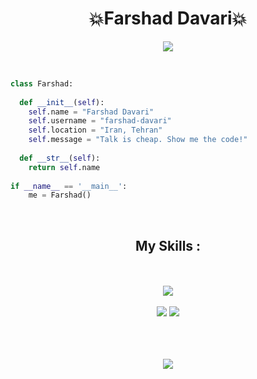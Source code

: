 <h1 align="center">
💥Farshad Davari💥
</h1>
<p align="center">
  <a href="https://github.com/DenverCoder1/readme-typing-svg"><img src="https://readme-typing-svg.herokuapp.com?lines=Programmer&center=true"></a>
</p>  

</br>

```python
class Farshad:
    
  def __init__(self):
    self.name = "Farshad Davari"
    self.username = "farshad-davari"
    self.location = "Iran, Tehran"
    self.message = "Talk is cheap. Show me the code!"
    
  def __str__(self):
    return self.name
    
if __name__ == '__main__':
    me = Farshad()
```

</br>

<div align="center">
  <h2>My Skills : </h2>
  </br>
  </br>
  <img src="https://img.shields.io/badge/HTML%20%26%20CSS%20%26%20JAVASCRIPT-ff69b4">
  </br>
  </br>
  <img src="https://img.shields.io/badge/REACTJS-blue">
  <img src="https://img.shields.io/badge/DJANGO%20%26%20FLASK-blue">
  </br>
  </br>
</div>

</br>
</br>

<p align="center">
<img src="https://github-readme-stats.vercel.app/api/top-langs/?username=farshad-davari&theme=great-gatsby&layout=compact&card_width=445)](https://github.com/anuraghazra/github-readme-stats">
</p>
